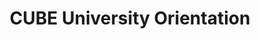 ---
layout:         summary
title:          "CUBE University Orientation"
breadcrumb:     "Summary"  
---